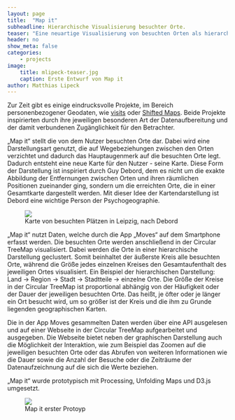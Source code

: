 ```yaml
---
layout: page
title:  "Map it"
subheadline: Hierarchische Visualisierung besuchter Orte.
teaser: "Eine neuartige Visualisierung von besuchten Orten als hierarchische Circular Tree Map, um eine persönliche Karte zu erstellen."
header: no
show_meta: false
categories:
    - projects
image:
    title: mlipeck-teaser.jpg
    caption: Erste Entwurf von Map it
author: Matthias Lipeck
---
```


Zur Zeit gibt es einige eindrucksvolle Projekte, im Bereich personenbezogener Geodaten, wie [visits](http://v.isits.in) oder [Shifted Maps](http://shifted-maps.com). Beide Projekte inspirierten durch ihre jeweiligen besonderen Art der Datenaufbereitung und der damit verbundenen Zugänglichkeit für den Betrachter.


„Map it“ stellt die von dem Nutzer besuchten Orte dar. Dabei wird eine Darstellungsart genutzt, die auf Wegebeziehungen zwischen den Orten verzichtet und dadurch das Hauptaugenmerk auf die besuchten Orte legt.
Dadurch entsteht eine neue Karte für den Nutzer - seine Karte. Diese Form der Darstellung ist inspiriert durch Guy Debord, dem es nicht um die exakte Abbildung der Entfernungen zwischen Orten und ihren räumlichen Positionen zueinander ging, sondern um die erreichten Orte, die in einer Gesamtkarte dargestellt werden. Mit dieser Idee der Kartendarstellung ist Debord eine wichtige Person der Psychogeographie.

<figure>
  <img src="{{ site.urlimg }}/mlipeck-01-karte.jpg" />
  <figcaption >Karte von besuchten Plätzen in Leipzig, nach Debord</figcaption>
</figure>

„Map it“ nutzt Daten, welche durch die App „Moves“ auf dem Smartphone erfasst werden. Die besuchten Orte werden anschließend in der Circular TreeMap visualisiert. Dabei werden die Orte in einer hierarchische Darstellung geclustert. Somit beinhaltet der äußerste Kreis alle besuchten Orte, während die Größe jedes einzelnen Kreises den Gesamtaufenthalt des jeweiligen Ortes visualisiert. Ein Beispiel der hierarchischen Darstellung: Land → Region → Stadt → Stadtteile → einzelne Orte. Die Größe der Kreise in der Circular TreeMap ist proportional abhängig von der Häufigkeit oder der Dauer der jeweiligen besuchten Orte. Das heißt, je öfter oder je länger ein Ort besucht wird, um so größer ist der Kreis und die ihm zu Grunde liegenden geographischen Karten.

Die in der App Moves gesammelten Daten werden über eine API ausgelesen und auf einer Webseite in der Circular TreeMap aufgearbeitet und ausgegeben. Die Webseite bietet neben der graphischen Darstellung auch die Möglichkeit der Interaktion, wie zum Beispiel das Zoomen auf die jeweiligen besuchten Orte oder das Abrufen von weiteren Informationen wie die Dauer sowie die Anzahl der Besuche oder die Zeiträume der Datenaufzeichnung auf die sich die Werte beziehen.

„Map it“ wurde prototypisch mit Processing, Unfolding Maps und D3.js umgesetzt.

<figure>
  <img src="{{ site.urlimg }}/mlipeck-mapit-prototyp.jpg" />
  <figcaption >Map it erster Protoyp</figcaption>
</figure>
